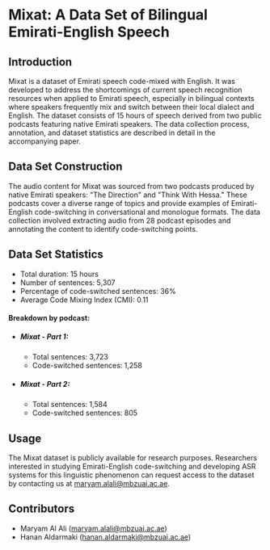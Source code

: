 # Mixat: A Data Set of Bilingual Emirati-English Speech

## Introduction
Mixat is a dataset of Emirati speech code-mixed with English. It was developed to address the shortcomings of current speech recognition resources when applied to Emirati speech, especially in bilingual contexts where speakers frequently mix and switch between their local dialect and English. The dataset consists of 15 hours of speech derived from two public podcasts featuring native Emirati speakers. The data collection process, annotation, and dataset statistics are described in detail in the accompanying paper.

## Data Set Construction
The audio content for Mixat was sourced from two podcasts produced by native Emirati speakers: "The Direction" and "Think With Hessa." These podcasts cover a diverse range of topics and provide examples of Emirati-English code-switching in conversational and monologue formats. The data collection involved extracting audio from 28 podcast episodes and annotating the content to identify code-switching points.

## Data Set Statistics
- Total duration: 15 hours
- Number of sentences: 5,307
- Percentage of code-switched sentences: 36%
- Average Code Mixing Index (CMI): 0.11
#### Breakdown by podcast:
  - ##### Mixat - Part 1:
    - Total sentences: 3,723
    - Code-switched sentences: 1,258
  - ##### Mixat -  Part 2:
    - Total sentences: 1,584
    - Code-switched sentences: 805

## Usage
The Mixat dataset is publicly available for research purposes. Researchers interested in studying Emirati-English code-switching and developing ASR systems for this linguistic phenomenon can request access to the dataset by contacting us at maryam.alali@mbzuai.ac.ae.

## Contributors
- Maryam Al Ali (maryam.alali@mbzuai.ac.ae)
- Hanan Aldarmaki (hanan.aldarmaki@mbzuai.ac.ae)
  
